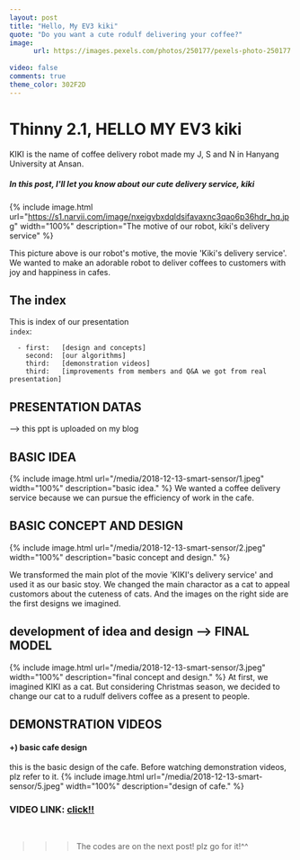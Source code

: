 ```yaml
---
layout: post
title: "Hello, My EV3 kiki"
quote: "Do you want a cute rodulf delivering your coffee?"
image:
      url: https://images.pexels.com/photos/250177/pexels-photo-250177.jpeg?auto=compress&cs=tinysrgb&dpr=1&w=500
      
video: false
comments: true
theme_color: 302F2D
---
```


# Thinny 2.1, HELLO MY EV3 kiki

KIKI is the name of coffee delivery robot made my J, S and N in Hanyang University at Ansan. 
##### In this post, I'll let you know about our cute delivery service, kiki

{% include image.html url="https://s1.narvii.com/image/nxeigvbxdqldsifavaxnc3qao6p36hdr_hq.jpg" width="100%" description="The motive of our robot, kiki's delivery service" %}

This picture above is our robot's motive, the movie 'Kiki's delivery service'. We wanted to make an adorable robot to deliver coffees to customers with joy and happiness in cafes.

## The index 

This is index of our presentation 
<br>
`index`:

~~~
  - first:   [design and concepts]
    second:  [our algorithms]
    third:   [demonstration videos]
    third:   [improvements from members and Q&A we got from real presentation]
~~~
## PRESENTATION DATAS
--> this ppt is uploaded on my blog


## BASIC IDEA

{% include image.html url="/media/2018-12-13-smart-sensor/1.jpeg" width="100%" description="basic idea." %}
We wanted a coffee delivery service because we can pursue the efficiency of work in the cafe.

## BASIC CONCEPT AND DESIGN

{% include image.html url="/media/2018-12-13-smart-sensor/2.jpeg" width="100%" description="basic concept and design." %}

We transformed the main plot of the movie 'KIKI's delivery service' and used it as our basic stoy. We changed the main charactor as a cat to appeal customors about the cuteness of cats. And the images on the right side are the first designs we imagined. 

## development of idea and design --> FINAL MODEL

{% include image.html url="/media/2018-12-13-smart-sensor/3.jpeg" width="100%" description="final concept and design." %}
At first, we imagined KIKI as a cat. But considering Christmas season, we decided to change our cat to a rudulf delivers coffee as a present to people.

## DEMONSTRATION VIDEOS

#### +) basic cafe design
this is the basic design of the cafe. Before watching demonstration videos, plz refer to it.
{% include image.html url="/media/2018-12-13-smart-sensor/5.jpeg" width="100%" description="design of cafe." %}

### VIDEO LINK: [click!!](https://www.youtube.com/channel/UCx8gNLe9X591gEYzW32QSjg?view_as=subscriber)

<br>

>>>The codes are on the next post! plz go for it!^^

